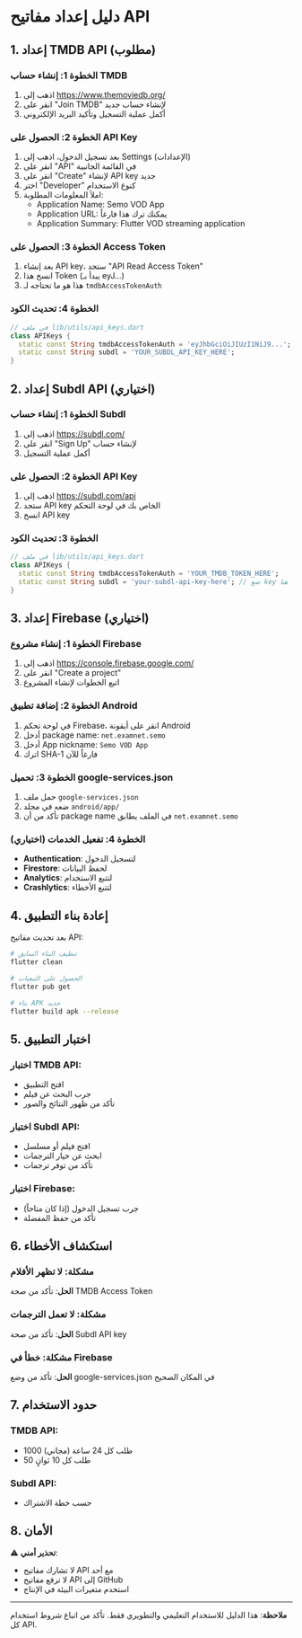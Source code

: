 # دليل إعداد مفاتيح API

## 1. إعداد TMDB API (مطلوب)

### الخطوة 1: إنشاء حساب TMDB
1. اذهب إلى https://www.themoviedb.org/
2. انقر على "Join TMDB" لإنشاء حساب جديد
3. أكمل عملية التسجيل وتأكيد البريد الإلكتروني

### الخطوة 2: الحصول على API Key
1. بعد تسجيل الدخول، اذهب إلى Settings (الإعدادات)
2. انقر على "API" في القائمة الجانبية
3. انقر على "Create" لإنشاء API key جديد
4. اختر "Developer" كنوع الاستخدام
5. املأ المعلومات المطلوبة:
   - Application Name: Semo VOD App
   - Application URL: يمكنك ترك هذا فارغاً
   - Application Summary: Flutter VOD streaming application

### الخطوة 3: الحصول على Access Token
1. بعد إنشاء API key، ستجد "API Read Access Token"
2. انسخ هذا Token (يبدأ بـ eyJ...)
3. هذا هو ما تحتاجه لـ `tmdbAccessTokenAuth`

### الخطوة 4: تحديث الكود
```dart
// في ملف lib/utils/api_keys.dart
class APIKeys {
  static const String tmdbAccessTokenAuth = 'eyJhbGciOiJIUzI1NiJ9...'; // ضع token هنا
  static const String subdl = 'YOUR_SUBDL_API_KEY_HERE';
}
```

## 2. إعداد Subdl API (اختياري)

### الخطوة 1: إنشاء حساب Subdl
1. اذهب إلى https://subdl.com/
2. انقر على "Sign Up" لإنشاء حساب
3. أكمل عملية التسجيل

### الخطوة 2: الحصول على API Key
1. اذهب إلى https://subdl.com/api
2. ستجد API key الخاص بك في لوحة التحكم
3. انسخ API key

### الخطوة 3: تحديث الكود
```dart
// في ملف lib/utils/api_keys.dart
class APIKeys {
  static const String tmdbAccessTokenAuth = 'YOUR_TMDB_TOKEN_HERE';
  static const String subdl = 'your-subdl-api-key-here'; // ضع key هنا
}
```

## 3. إعداد Firebase (اختياري)

### الخطوة 1: إنشاء مشروع Firebase
1. اذهب إلى https://console.firebase.google.com/
2. انقر على "Create a project"
3. اتبع الخطوات لإنشاء المشروع

### الخطوة 2: إضافة تطبيق Android
1. في لوحة تحكم Firebase، انقر على أيقونة Android
2. أدخل package name: `net.examnet.semo`
3. أدخل App nickname: `Semo VOD App`
4. اترك SHA-1 فارغاً للآن

### الخطوة 3: تحميل google-services.json
1. حمل ملف `google-services.json`
2. ضعه في مجلد `android/app/`
3. تأكد من أن package name في الملف يطابق `net.examnet.semo`

### الخطوة 4: تفعيل الخدمات (اختياري)
- **Authentication**: لتسجيل الدخول
- **Firestore**: لحفظ البيانات
- **Analytics**: لتتبع الاستخدام
- **Crashlytics**: لتتبع الأخطاء

## 4. إعادة بناء التطبيق

بعد تحديث مفاتيح API:

```bash
# تنظيف البناء السابق
flutter clean

# الحصول على التبعيات
flutter pub get

# بناء APK جديد
flutter build apk --release
```

## 5. اختبار التطبيق

### اختبار TMDB API:
- افتح التطبيق
- جرب البحث عن فيلم
- تأكد من ظهور النتائج والصور

### اختبار Subdl API:
- افتح فيلم أو مسلسل
- ابحث عن خيار الترجمات
- تأكد من توفر ترجمات

### اختبار Firebase:
- جرب تسجيل الدخول (إذا كان متاحاً)
- تأكد من حفظ المفضلة

## 6. استكشاف الأخطاء

### مشكلة: لا تظهر الأفلام
**الحل**: تأكد من صحة TMDB Access Token

### مشكلة: لا تعمل الترجمات
**الحل**: تأكد من صحة Subdl API key

### مشكلة: خطأ في Firebase
**الحل**: تأكد من وضع google-services.json في المكان الصحيح

## 7. حدود الاستخدام

### TMDB API:
- 1000 طلب كل 24 ساعة (مجاني)
- 50 طلب كل 10 ثوانٍ

### Subdl API:
- حسب خطة الاشتراك

## 8. الأمان

⚠️ **تحذير أمني**:
- لا تشارك مفاتيح API مع أحد
- لا ترفع مفاتيح API إلى GitHub
- استخدم متغيرات البيئة في الإنتاج

---

**ملاحظة**: هذا الدليل للاستخدام التعليمي والتطويري فقط. تأكد من اتباع شروط استخدام كل API.